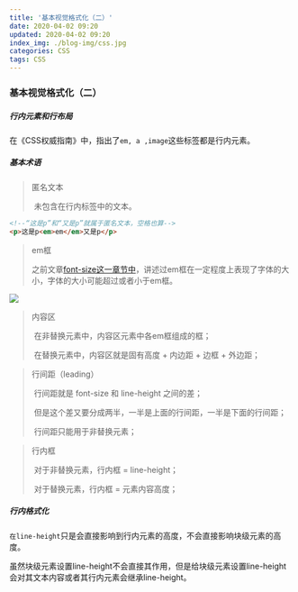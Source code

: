```yaml
---
title: '基本视觉格式化（二）'
date: 2020-04-02 09:20
updated: 2020-04-02 09:20
index_img: ./blog-img/css.jpg
categories: CSS
tags: CSS
---
```


### 基本视觉格式化（二）

##### 行内元素和行布局

<p>在《CSS权威指南》中，指出了<code>em, a ,image</code>这些标签都是行内元素。</p>

##### 基本术语

>匿名文本
>
>​	未包含在行内标签中的文本。

```html
<!--“这是p”和“又是p”就属于匿名文本，空格也算-->
<p>这是p<em>em</em>又是p</p>
```

>em框
>
>​	之前文章<a href="http://www.clearluv.com/2020/03/29/CSS%E5%AD%A6%E4%B9%A0%E7%AC%94%E8%AE%B0%EF%BC%88%E5%8D%81%E4%B8%80%EF%BC%89/#%E5%AD%97%E4%BD%93%E5%A4%A7%E5%B0%8F-%E2%80%94-font-size">font-size这一章节中</a>，讲述过em框在一定程度上表现了字体的大小，字体的大小可能超过或者小于em框。

![](https://moki-blog.oss-cn-chengdu.aliyuncs.com/blogImg/fontSizeEmBorder.png)

>内容区
>
>​	在非替换元素中，内容区元素中各em框组成的框；
>
>​	在替换元素中，内容区就是固有高度 + 内边距 + 边框 + 外边距；

>行间距（leading）
>
>​	行间距就是 font-size 和 line-height 之间的差；
>
>​	但是这个差又要分成两半，一半是上面的行间距，一半是下面的行间距；
>
>​	行间距只能用于非替换元素；

>行内框
>
>​	对于非替换元素，行内框 = line-height；
>
>​	对于替换元素，行内框 =  元素内容高度；

##### 行内格式化

<p><code>在line-height</code>只是会直接影响到行内元素的高度，不会直接影响块级元素的高度。</p>

<p>虽然块级元素设置line-height不会直接其作用，但是给块级元素设置line-height会对其文本内容或者其行内元素会继承line-height。</p>

